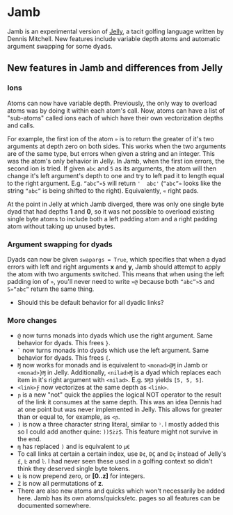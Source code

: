# Jamb

Jamb is an experimental version of [Jelly][1], a tacit golfing language written by Dennis Mitchell. New features include variable depth atoms and automatic argument swapping for some dyads.

## New features in Jamb and differences from Jelly

### Ions

Atoms can now have variable depth. Previously, the only way to overload atoms was by doing it within each atom's call. Now, atoms can have a list of "sub-atoms" called ions each of which have their own vectorization depths and calls.

For example, the first ion of the atom `»` is to return the greater of it's two arguments at depth zero on both sides. This works when the two arguments are of the same type, but errors when given a string and an integer. This was the atom's only behavior in Jelly. In Jamb, when the first ion errors, the second ion is tried. If given `abc` and `5` as its arguments, the atom will then change it's left argument's depth to one and try to left pad it to length equal to the right argument. E.g. `“abc”»5` will return `'  abc'` (`“abc”»` looks like the string `“abc”` is being shifted to the right). Equivalently, `«` right pads.

At the point in Jelly at which Jamb diverged, there was only one single byte dyad that had depths **1** and **0**, so it was not possible to overload existing single byte atoms to include both a left padding atom and a right padding atom without taking up unused bytes.

### Argument swapping for dyads

Dyads can now be given `swapargs = True`, which specifies that when a dyad errors with left and right arguments **x** and **y**, Jamb should attempt to apply the atom with two arguments switched. This means that when using the left padding ion of `»`, you'll never need to write `»@` because both `“abc”»5` and `5»“abc”` return the same thing.

  - Should this be default behavior for all dyadic links?

### More changes

- `@` now turns monads into dyads which use the right argument. Same behavior for dyads. This frees `}`.
- ``` ` ``` now turns monads into dyads which use the left argument. Same behavior for dyads. This frees `{`.
- `Ɱ` now works for monads and is equivalent  to `<monad>@Ɱ` in Jamb or `<monad>}Ɱ` in Jelly. Additionally, `<nilad>Ɱ` is a dyad which replaces each item in it's right argument with `<nilad>`. E.g. `5Ɱ3` yields `[5, 5, 5]`.
- `<link>Ƒ` now vectorizes at the same depth as `<link>`.
- `ɲ` is a new "not" quick the applies the logical NOT operator to the result of the link it consumes at the same depth. This was an idea Dennis had at one point but was never implemented in Jelly. This allows for greater than or equal to, for example, as `<ɲ`.
- `)` is now a three character string literal, similar to `⁾`. I mostly added this so I could add another quine: `))ṢżżṢ`. This feature might not survive in the end.
- `ɱ` has replaced `)` and is equivalent to `µ€`
- To call links at certain a certain index, use `Ð¢`, `ÐÇ` and `Ðç` instead of Jelly's `£`, `Ŀ` and `ŀ`. I had never seen these used in a golfing context so didn't think they deserved single byte tokens.
- `Ŀ` is now prepend zero, or **[0..z]** for integers.
- `Ż` is now all permutations of **z**.
- There are also new atoms and quicks which won't necessarily be added here. Jamb has its own atoms/quicks/etc. pages so all features can be documented somewhere.

[1]: https://github.com/DennisMitchell/jellylanguage
